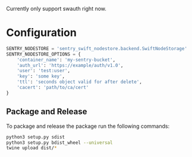 
Currently only support swauth right now.

# Configuration

```python
SENTRY_NODESTORE = 'sentry_swift_nodestore.backend.SwiftNodeStorage'
SENTRY_NODESTORE_OPTIONS = {
    'container_name': 'my-sentry-bucket',
    'auth_url': 'https://example/auth/v1.0',
    'user': 'test:user',
    'key': 'some key',
    'ttl': 'seconds object valid for after delete',
    'cacert': 'path/to/ca/cert'
}
```

## Package and Release
 
 To package and release the package run the following commands:
 ```bash
python3 setup.py sdist
python3 setup.py bdist_wheel --universal
twine upload dist/*
 ```